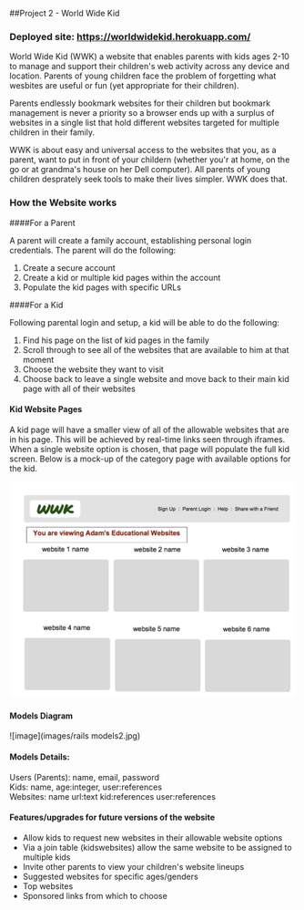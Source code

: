 ##Project 2 - World Wide Kid
### Deployed site: https://worldwidekid.herokuapp.com/ 

World Wide Kid (WWK) a website that enables parents with kids ages 2-10 to manage and support their children's web activity across any device and location.  Parents of young children face the problem of forgetting what wesbites are useful or fun (yet appropriate for their children).

Parents endlessly bookmark websites for their children but bookmark management is never a priority so a browser ends up with a surplus of websites in a single list that hold different websites targeted for multiple children in their family.

WWK is about easy and universal access to the websites that you, as a parent, want to put in front of your childern (whether you'r at home, on the go or at grandma's house on her Dell computer).  All parents of young children desprately seek tools to make their lives simpler. WWK does that.


### How the Website works 

####For a Parent

A parent will create a family account, establishing personal login credentials.  The parent will do the following: 

1. Create a secure account
2. Create a kid or multiple kid pages within the account
3. Populate the kid pages with specific URLs 

####For a Kid

Following parental login and setup, a kid will be able to do the following: 

1. Find his page on the list of kid pages in the family
2. Scroll through to see all of the websites that are available to him at that moment
3. Choose the website they want to visit
4. Choose back to leave a single website and move back to their main kid page with all of their websites  

#### Kid Website Pages

A kid page will have a smaller view of all of the allowable websites that are in his page.  This will be achieved by real-time links seen through iframes.  When a single website option is chosen, that page will populate the full kid screen.  Below is a mock-up of the category page with available options for the kid. 

![image](images/project_2_web_mockup.jpg)


#### Models Diagram 
![image](images/rails models2.jpg)

#### Models Details:

Users (Parents): name, email, password  
Kids: name, age:integer, user:references    
Websites: name url:text kid:references user:references


#### Features/upgrades for future versions of the website

* Allow kids to request new websites in their allowable website options
* Via a join table (kidswebsites) allow the same website to be assigned to multiple kids
* Invite other parents to view your children's website lineups
* Suggested websites for specific ages/genders
* Top websites 
* Sponsored links from which to choose





 
 

